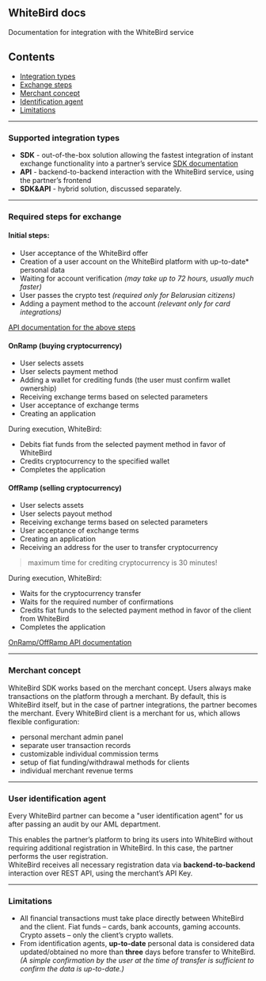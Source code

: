## WhiteBird docs

Documentation for integration with the WhiteBird service

## Contents
- [Integration types](#supported-integration-types)
- [Exchange steps](#required-steps-for-exchange)
- [Merchant concept](#merchant-concept)
- [Identification agent](#user-identification-agent)
- [Limitations](#limitations)
---
### Supported integration types
- **SDK** - out-of-the-box solution allowing the fastest integration of instant exchange functionality into a partner’s service [SDK documentation](./sdk/README.md)
- **API** - backend-to-backend interaction with the WhiteBird service, using the partner’s frontend
- **SDK&API** - hybrid solution, discussed separately.
---
### Required steps for exchange
#### Initial steps:
- User acceptance of the WhiteBird offer
- Creation of a user account on the WhiteBird platform with up-to-date* personal data
- Waiting for account verification _(may take up to 72 hours, usually much faster)_
- User passes the crypto test _(required only for Belarusian citizens)_
- Adding a payment method to the account _(relevant only for card integrations)_

[API documentation for the above steps](./onboardingAPI/README.md)

#### OnRamp (buying cryptocurrency)
- User selects assets
- User selects payment method
- Adding a wallet for crediting funds (the user must confirm wallet ownership)
- Receiving exchange terms based on selected parameters
- User acceptance of exchange terms
- Creating an application

During execution, WhiteBird:
- Debits fiat funds from the selected payment method in favor of WhiteBird
- Credits cryptocurrency to the specified wallet
- Completes the application

#### OffRamp (selling cryptocurrency)
- User selects assets
- User selects payout method
- Receiving exchange terms based on selected parameters
- User acceptance of exchange terms
- Creating an application
- Receiving an address for the user to transfer cryptocurrency  
> maximum time for crediting cryptocurrency is 30 minutes!

During execution, WhiteBird:
- Waits for the cryptocurrency transfer
- Waits for the required number of confirmations
- Credits fiat funds to the selected payment method in favor of the client from WhiteBird
- Completes the application

[OnRamp/OffRamp API documentation](./exchangeAPI/README.md)

---

### Merchant concept

WhiteBird SDK works based on the merchant concept. Users always make transactions on the platform through a merchant. By default, this is WhiteBird itself, but in the case of partner integrations, the partner becomes the merchant. Every WhiteBird client is a merchant for us, which allows flexible configuration:
- personal merchant admin panel
- separate user transaction records
- customizable individual commission terms
- setup of fiat funding/withdrawal methods for clients
- individual merchant revenue terms

---

### User identification agent

Every WhiteBird partner can become a "user identification agent" for us after passing an audit by our AML department.

This enables the partner’s platform to bring its users into WhiteBird without requiring additional registration in WhiteBird. In this case, the partner performs the user registration.  
WhiteBird receives all necessary registration data via **backend-to-backend** interaction over REST API, using the merchant’s API Key.

---

### Limitations
- All financial transactions must take place directly between WhiteBird and the client. Fiat funds – cards, bank accounts, gaming accounts. Crypto assets – only the client’s crypto wallets.
- From identification agents, **up-to-date** personal data is considered data updated/obtained no more than **three** days before transfer to WhiteBird. _(A simple confirmation by the user at the time of transfer is sufficient to confirm the data is up-to-date.)_
